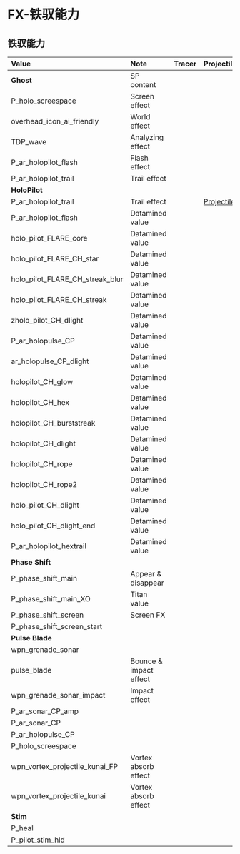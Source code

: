 # FX-铁驭能力

## 铁驭能力

| Value | Note | Tracer | Projectile |
| :--- | :--- | :--- | :--- |
| **Ghost** | SP content |  |  |
| P\_holo\_screespace | Screen effect |  |  |
| overhead\_icon\_ai\_friendly | World effect |  |  |
| TDP\_wave | Analyzing effect |  |  |
| P\_ar\_holopilot\_flash | Flash effect |  |  |
| P\_ar\_holopilot\_trail | Trail effect |  |  |
| **HoloPilot** |  |  |  |
| P\_ar\_holopilot\_trail | Trail effect |  | [Projectile](https://gfycat.com/realactiveblackbird) |
| P\_ar\_holopilot\_flash | Datamined value |  |  |
| holo\_pilot\_FLARE\_core | Datamined value |  |  |
| holo\_pilot\_FLARE\_CH\_star | Datamined value |  |  |
| holo\_pilot\_FLARE\_CH\_streak\_blur | Datamined value |  |  |
| holo\_pilot\_FLARE\_CH\_streak | Datamined value |  |  |
| zholo\_pilot\_CH\_dlight | Datamined value |  |  |
| P\_ar\_holopulse\_CP | Datamined value |  |  |
| ar\_holopulse\_CP\_dlight | Datamined value |  |  |
| holopilot\_CH\_glow | Datamined value |  |  |
| holopilot\_CH\_hex | Datamined value |  |  |
| holopilot\_CH\_burststreak | Datamined value |  |  |
| holopilot\_CH\_dlight | Datamined value |  |  |
| holopilot\_CH\_rope | Datamined value |  |  |
| holopilot\_CH\_rope2 | Datamined value |  |  |
| holo\_pilot\_CH\_dlight | Datamined value |  |  |
| holo\_pilot\_CH\_dlight\_end | Datamined value |  |  |
| P\_ar\_holopilot\_hextrail | Datamined value |  |  |
| **Phase Shift** |  |  |  |
| P\_phase\_shift\_main | Appear & disappear |  |  |
| P\_phase\_shift\_main\_XO | Titan value |  |  |
| P\_phase\_shift\_screen | Screen FX |  |  |
| P\_phase\_shift\_screen\_start |  |  |  |
| **Pulse Blade** |  |  |  |
| wpn\_grenade\_sonar |  |  |  |
| pulse\_blade | Bounce & impact effect |  |  |
| wpn\_grenade\_sonar\_impact | Impact effect |  |  |
| P\_ar\_sonar\_CP\_amp |  |  |  |
| P\_ar\_sonar\_CP |  |  |  |
| P\_ar\_holopulse\_CP |  |  |  |
| P\_holo\_screespace |  |  |  |
| wpn\_vortex\_projectile\_kunai\_FP | Vortex absorb effect |  |  |
| wpn\_vortex\_projectile\_kunai | Vortex absorb effect |  |  |
| **Stim** |  |  |  |
| P\_heal |  |  |  |
| P\_pilot\_stim\_hld |  |  |  |


